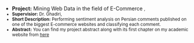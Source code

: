 
* **<span style="cursor: pointer;" data-bs-toggle="tooltip" data-bs-placement="top">Project:</span>** 
  Mining Web Data in the field of E-Commerce <small class="text-secondary">, 
* **<span style="cursor: pointer;" data-bs-toggle="tooltip" data-bs-placement="top">Supervisior:</span>** Dr. Ghadiri,
* **<span style="cursor: pointer;" data-bs-toggle="tooltip" data-bs-placement="top">Short Description:</span>**
Performing sentiment analysis on Persian comments published on one of the biggest E-commerce
websites and classifying each comment.
* **<span style="cursor: pointer;" data-bs-toggle="tooltip" data-bs-placement="top">Abstract:</span>** You can find my project abstract along with its first chapter on my academic website from [here](https://dehghanian.ece.iut.ac.ir/content/mining-web-data-field-e-commerce)